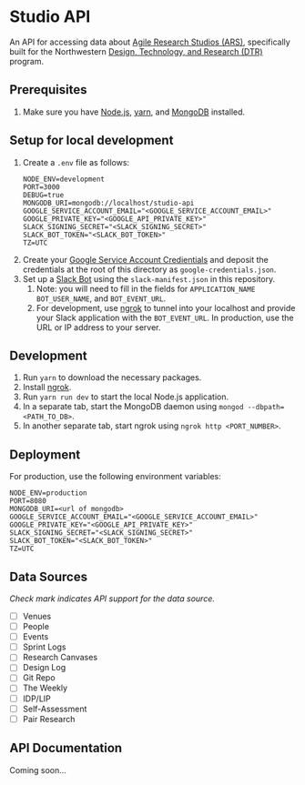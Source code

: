 # Studio API

An API for accessing data about [Agile Research Studios (ARS)](http://agileresearch.io/), specifically built for the Northwestern [Design, Technology, and Research (DTR)](http://dtr.northwestern.edu) program.

## Prerequisites

1. Make sure you have [Node.js](https://nodejs.org/en/), [yarn](https://classic.yarnpkg.com/en/docs/install#mac-stable), and [MongoDB](https://www.mongodb.com/docs/guides/server/install/) installed.

## Setup for local development

1. Create a `.env` file as follows:
   ```
   NODE_ENV=development
   PORT=3000
   DEBUG=true
   MONGODB_URI=mongodb://localhost/studio-api
   GOOGLE_SERVICE_ACCOUNT_EMAIL="<GOOGLE_SERVICE_ACCOUNT_EMAIL>"
   GOOGLE_PRIVATE_KEY="<GOOGLE_API_PRIVATE_KEY>"
   SLACK_SIGNING_SECRET="<SLACK_SIGNING_SECRET>"
   SLACK_BOT_TOKEN="<SLACK_BOT_TOKEN>"
   TZ=UTC
   ```
2. Create your [Google Service Account Credientials](https://github.com/theoephraim/node-google-spreadsheet#service-account-recommended-method) and deposit the credentials at the root of this directory as `google-credentials.json`.
3. Set up a [Slack Bot](https://slack.com/help/articles/115005265703-Create-a-bot-for-your-workspace) using the `slack-manifest.json` in this repository.
   1. Note: you will need to fill in the fields for `APPLICATION_NAME` `BOT_USER_NAME`, and `BOT_EVENT_URL`.
   2. For development, use [ngrok](https://ngrok.com/) to tunnel into your localhost and provide your Slack application with the `BOT_EVENT_URL`. In production, use the URL or IP address to your server.

## Development

1. Run `yarn` to download the necessary packages.
2. Install [ngrok](https://ngrok.com/download).
3. Run `yarn run dev` to start the local Node.js application.
4. In a separate tab, start the MongoDB daemon using `mongod --dbpath=<PATH_TO_DB>`.
5. In another separate tab, start ngrok using `ngrok http <PORT_NUMBER>`.

## Deployment

For production, use the following environment variables:

```
NODE_ENV=production
PORT=8080
MONGODB_URI=<url of mongodb>
GOOGLE_SERVICE_ACCOUNT_EMAIL="<GOOGLE_SERVICE_ACCOUNT_EMAIL>"
GOOGLE_PRIVATE_KEY="<GOOGLE_API_PRIVATE_KEY>"
SLACK_SIGNING_SECRET="<SLACK_SIGNING_SECRET>"
SLACK_BOT_TOKEN="<SLACK_BOT_TOKEN>"
TZ=UTC
```

## Data Sources

_Check mark indicates API support for the data source._

- [ ] Venues
- [ ] People
- [ ] Events
- [ ] Sprint Logs
- [ ] Research Canvases
- [ ] Design Log
- [ ] Git Repo
- [ ] The Weekly
- [ ] IDP/LIP
- [ ] Self-Assessment
- [ ] Pair Research

## API Documentation

Coming soon...
